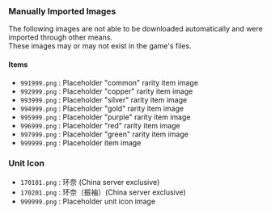 ### Manually Imported Images
The following images are not able to be downloaded automatically and were imported through other means.<br />
These images may or may not exist in the game's files.

#### Items
- `991999.png` : Placeholder "common" rarity item image
- `992999.png` : Placeholder "copper" rarity item image
- `993999.png` : Placeholder "silver" rarity item image
- `994999.png` : Placeholder "gold" rarity item image
- `995999.png` : Placeholder "purple" rarity item image
- `996999.png` : Placeholder "red" rarity item image
- `997999.png` : Placeholder "green" rarity item image
- `999999.png` : Placeholder item image

### Unit Icon
- `170101.png` : 环奈 (China server exclusive)
- `170201.png` : 环奈（振袖）(China server exclusive)
- `999999.png` : Placeholder unit icon image